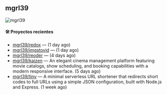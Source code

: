 ## mgrl39 
<p align="left"> <img src="https://komarev.com/ghpvc/?username=mgrbl&label=Profile%20views&color=0e75b6&style=flat" alt="mgrl39" /> </p>












#### 🛠 Proyectos recientes

- [mgrl39/redox](https://github.com/mgrl39/redox) —  (1 day ago)
- [mgrl39/imgstovid](https://github.com/mgrl39/imgstovid) —  (1 day ago)
- [mgrl39/reoder](https://github.com/mgrl39/reoder) —  (4 days ago)
- [mgrl39/kaizen](https://github.com/mgrl39/kaizen) — An elegant cinema management platform featuring movie catalogs, show scheduling, and booking capabilities with a modern responsive interface. (5 days ago)
- [mgrl39/tiny](https://github.com/mgrl39/tiny) —  A minimal serverless URL shortener that redirects short codes to full URLs using a simple JSON configuration, built with Node.js and Express. (1 week ago)




